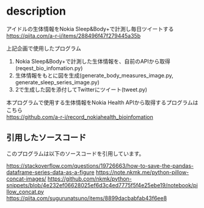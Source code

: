 # description

アイドルの生体情報をNokia Sleep&Body+で計測し毎日ツイートする  
https://qiita.com/a-r-i/items/288496f47f279445a35b

上記企画で使用したプログラム

1. Nokia Sleep&Body+で計測した生体情報を、自前のAPIから取得(reqest_bio_infomation.py)
1. 生体情報をもとに図を生成(generate_body_measures_image.py, generate_sleep_series_image.py)
1. 2で生成した図を添付してTwitterにツイート(tweet.py)

本プログラムで使用する生体情報をNokia Health APIから取得するプログラムはこちら  
https://github.com/a-r-i/record_nokiahealth_bioinfomation

## 引用したソースコード
このプログラムは以下のソースコードを引用しています。

https://stackoverflow.com/questions/19726663/how-to-save-the-pandas-dataframe-series-data-as-a-figure
https://note.nkmk.me/python-pillow-concat-images/
https://github.com/nkmk/python-snippets/blob/4e232ef06628025ef6d3c4ed7775f5f4e25ebe19/notebook/pillow_concat.py
https://qiita.com/sugurunatsuno/items/8899dacbabfab43f6ee8